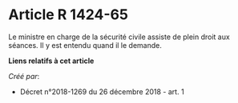 # Article R 1424-65

Le ministre en charge de la sécurité civile assiste de plein droit aux séances. Il y est entendu quand il le demande.

**Liens relatifs à cet article**

_Créé par_:

  - Décret n°2018-1269 du 26 décembre 2018 - art. 1

